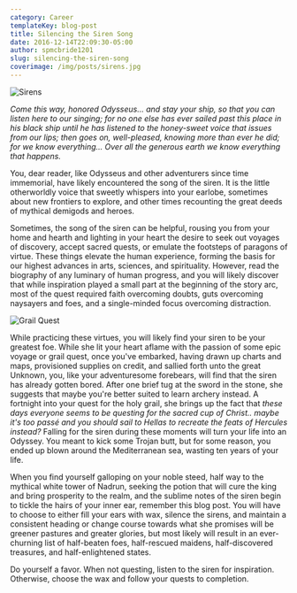 ```yaml
---
category: Career
templateKey: blog-post
title: Silencing the Siren Song
date: 2016-12-14T22:09:30-05:00
author: spmcbride1201
slug: silencing-the-siren-song
coverimage: /img/posts/sirens.jpg
---
```


![Sirens](/img/posts/sirens.jpg)

_Come this way, honored Odysseus... and stay your ship, so that you can listen here to our singing; for no one else has ever sailed past this place in his black ship until he has listened to the honey-sweet voice that issues from our lips; then goes on, well-pleased, knowing more than ever he did; for we know everything... Over all the generous earth we know everything that happens._

You, dear reader, like Odysseus and other adventurers since time immemorial, have likely encountered the song of the siren. It is the little otherworldly voice that sweetly whispers into your earlobe, sometimes about new frontiers to explore, and other times recounting the great deeds of mythical demigods and heroes.

Sometimes, the song of the siren can be helpful, rousing you from your home and hearth and lighting in your heart the desire to seek out voyages of discovery, accept sacred quests, or emulate the footsteps of paragons of virtue. These things elevate the human experience, forming the basis for our highest advances in arts, sciences, and spirituality. However, read the biography of any luminary of human progress, and you will likely discover that while inspiration played a small part at the beginning of the story arc, most of the quest required faith overcoming doubts, guts overcoming naysayers and foes, and a single-minded focus overcoming distraction.

![Grail Quest](/img/posts/grail.jpg)

While practicing these virtues, you will likely find your siren to be your greatest foe. While she lit your heart aflame with the passion of some epic voyage or grail quest, once you've embarked, having drawn up charts and maps, provisioned supplies on credit, and sallied forth unto the great Unknown, you, like your adventuresome forebears, will find that the siren has already gotten bored. After one brief tug at the sword in the stone, she suggests that maybe you're better suited to learn archery instead. A fortnight into your quest for the holy grail, she brings up the fact that _these days everyone seems to be questing for the sacred cup of Christ.. maybe it's too passé and you should sail to Hellas to recreate the feats of Hercules instead?_ Falling for the siren during these moments will turn your life into an Odyssey. You meant to kick some Trojan butt, but for some reason, you ended up blown around the Mediterranean sea, wasting ten years of your life.

When you find yourself galloping on your noble steed, half way to the mythical white tower of Nadrun, seeking the potion that will cure the king and bring prosperity to the realm, and the sublime notes of the siren begin to tickle the hairs of your inner ear, remember this blog post. You will have to choose to either fill your ears with wax, silence the sirens, and maintain a consistent heading or change course towards what she promises will be greener pastures and greater glories, but most likely will result in an ever-churning list of half-beaten foes, half-rescued maidens, half-discovered treasures, and half-enlightened states.

Do yourself a favor. When not questing, listen to the siren for inspiration. Otherwise, choose the wax and follow your quests to completion.
